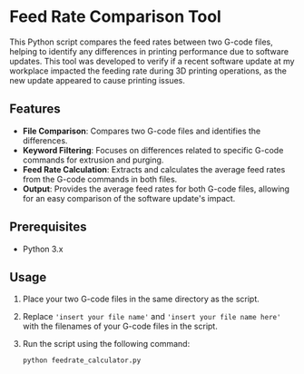 # Feed Rate Comparison Tool

This Python script compares the feed rates between two G-code files, helping to identify any differences in printing performance due to software updates. This tool was developed to verify if a recent software update at my workplace impacted the feeding rate during 3D printing operations, as the new update appeared to cause printing issues.

## Features

- **File Comparison**: Compares two G-code files and identifies the differences.
- **Keyword Filtering**: Focuses on differences related to specific G-code commands for extrusion and purging.
- **Feed Rate Calculation**: Extracts and calculates the average feed rates from the G-code commands in both files.
- **Output**: Provides the average feed rates for both G-code files, allowing for an easy comparison of the software update's impact.

## Prerequisites

- Python 3.x

## Usage

1. Place your two G-code files in the same directory as the script.
2. Replace `'insert your file name'` and `'insert your file name here'` with the filenames of your G-code files in the script.
3. Run the script using the following command:

   ```bash
   python feedrate_calculator.py
